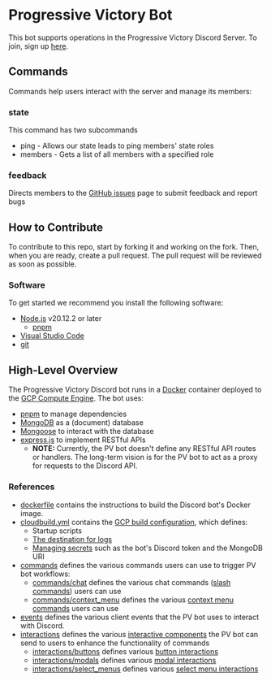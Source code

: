 # Progressive Victory Bot

This bot supports operations in the Progressive Victory Discord Server. To join, sign up [here](https://www.progressivevictory.win/volunteer).

## Commands

Commands help users interact with the server and manage its members:

### state

This command has two subcommands

- ping - Allows our state leads to ping members' state roles
- members - Gets a list of all members with a specified role

### feedback

Directs members to the [GitHub issues](https://github.com/Progressive-Victory/crm-bot/issues) page to submit feedback and report bugs

## How to Contribute

To contribute to this repo, start by forking it and working on the fork. Then, when you are ready, create a pull request. The  pull request will be reviewed as soon as possible.

### Software

To get started we recommend you install the following software:

- [Node.js](https://nodejs.org/en/download) v20.12.2 or later
  - [pnpm](https://pnpm.io/installation)
- [Visual Studio Code](https://code.visualstudio.com/)
- [git](https://git-scm.com/downloads)

## High-Level Overview

The Progressive Victory Discord bot runs in a [Docker](https://docs.docker.com/get-started/) container deployed to the [GCP Compute Engine](https://cloud.google.com/compute/docs/containers). The bot uses:

- [pnpm](https://pnpm.io/) to manage dependencies
- [MongoDB](https://www.mongodb.com/docs/manual/) as a (document) database
- [Mongoose](https://mongoosejs.com/docs/) to interact with the database
- [express.js](https://expressjs.com/en/api.html) to implement RESTful APIs
  - **NOTE:** Currently, the PV bot doesn't define any RESTful API routes or handlers. The long-term vision is for the PV bot to act as a proxy for requests to the Discord API.

### References

- [dockerfile](dockerfile) contains the instructions to build the Discord bot's Docker image.
- [cloudbuild.yml](cloudbuild.yml) contains the [GCP build configuration](https://cloud.google.com/build/docs/configuring-builds/create-basic-configuration), which defines:
  - Startup scripts
  - [The destination for logs](https://cloud.google.com/logging/docs/buckets)
  - [Managing secrets](https://cloud.google.com/build/docs/securing-builds/use-secrets) such as the bot's Discord token and the MongoDB URI
- [commands](src/commands) defines the various commands users can use to trigger PV bot workflows:
  - [commands/chat](src/commands/chat/README.md) defines the various chat commands ([slash commands](https://discordjs.guide/slash-commands/response-methods.html)) users can use
  - [commands/context_menu](src/commands/context_menu/README.md) defines the various [context menu commands](https://discordjs.guide/interactions/context-menus.html) users can use
- [events](src/events/README.md) defines the various client events that the PV bot uses to interact with Discord.
- [interactions](src/interactions) defines the various [interactive components](https://discordjs.guide/interactive-components/action-rows.html) the PV bot can send to users to enhance the functionality of commands
  - [interactions/buttons](src/interactions/buttons/README.md) defines various [button interactions](https://discordjs.guide/interactive-components/buttons.html#building-buttons)
  - [interactions/modals](src/interactions/modals/README.md) defines various [modal interactions](https://discordjs.guide/interactions/modals.html)
  - [interactions/select_menus](src/interactions/select_menus/README.md) defines various [select menu interactions](https://discordjs.guide/interactive-components/select-menus.html#building-string-select-menus)
